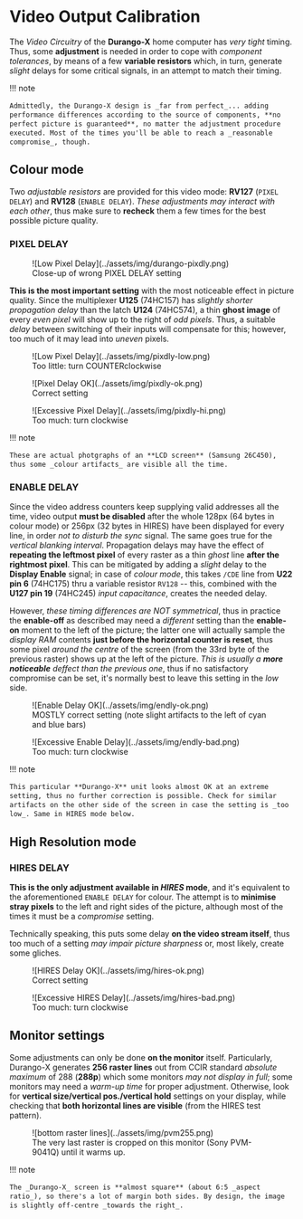 # Video Output Calibration

The _Video Circuitry_ of the **Durango-X** home computer has _very tight_ timing. Thus, some **adjustment** is needed in order to cope with _component tolerances_, by means of a few **variable resistors** which, in turn, generate _slight_ delays for some critical signals, in an attempt to match their timing.

!!! note

	Admittedly, the Durango-X design is _far from perfect_... adding performance differences according to the source of components, **no perfect picture is guaranteed**, no matter the adjustment procedure executed. Most of the times you'll be able to reach a _reasonable compromise_, though.

## Colour mode

Two _adjustable resistors_ are provided for this video mode: **RV127** (`PIXEL DELAY`) and **RV128** (``ENABLE DELAY``). _These adjustments may interact with each other_, thus make sure to **recheck** them a few times for the best possible picture quality.

### PIXEL DELAY

<figure markdown>
![Low Pixel Delay](../assets/img/durango-pixdly.png)
<figcaption>Close-up of wrong PIXEL DELAY setting</figcaption>
</figure>

**This is the most important setting** with the most noticeable effect in picture quality. Since the multiplexer **U125** (74HC157) has _slightly shorter propagation delay_ than the latch **U124** (74HC574), a thin **ghost image** of every _even pixel_ will show up to the right of _odd pixels_. Thus, a suitable _delay_ between switching of their inputs will compensate for this; however, too much of it may lead into _uneven_ pixels.

<figure markdown>
![Low Pixel Delay](../assets/img/pixdly-low.png)
<figcaption>Too little: turn COUNTERclockwise</figcaption>
</figure>
<figure markdown>
![Pixel Delay OK](../assets/img/pixdly-ok.png)
<figcaption>Correct setting</figcaption>
</figure>
<figure markdown>
![Excessive Pixel Delay](../assets/img/pixdly-hi.png)
<figcaption>Too much: turn clockwise</figcaption>
</figure>

!!! note

	These are actual photgraphs of an **LCD screen** (Samsung 26C450), thus some _colour artifacts_ are visible all the time.

### ENABLE DELAY

Since the video address counters keep supplying valid addresses all the time, video output **must be disabled** after the whole 128px (64 bytes in colour mode) or 256px (32 bytes in HIRES) have been displayed for every line, in order _not to disturb the sync_ signal. The same goes true for the _vertical blanking interval_. Propagation delays may have the effect of **repeating the leftmost pixel** of every raster as a thin _ghost_ line **after the rightmost pixel**. This can be mitigated by adding a _slight_ delay to the **Display Enable** signal; in case of _colour mode_, this takes `/CDE` line from **U22 pin 6** (74HC175) thru a variable resistor `RV128` -- this, combined with the **U127 pin 19** (74HC245) _input capacitance_, creates the needed delay.

However, _these timing differences are NOT symmetrical_, thus in practice the **enable-off** as described may need a _different_ setting than the **enable-on** moment to the left of the picture; the latter one will actually sample the _display RAM_ contents **just before the horizontal counter is reset**, thus some pixel _around the centre_ of the screen (from the 33rd byte of the previous raster) shows up at the left of the picture. _This is usually a **more noticeable** deffect than the previous one_, thus if no satisfactory compromise can be set, it's normally best to leave this setting in the _low_ side.

<figure markdown>
![Enable Delay OK](../assets/img/endly-ok.png)
<figcaption>MOSTLY correct setting (note slight artifacts to the left of cyan and blue bars)</figcaption>
</figure>
<figure markdown>
![Excessive Enable Delay](../assets/img/endly-bad.png)
<figcaption>Too much: turn clockwise</figcaption>
</figure>

!!! note

	This particular **Durango-X** unit looks almost OK at an extreme setting, thus no further correction is possible. Check for similar artifacts on the other side of the screen in case the setting is _too low_. Same in HIRES mode below.

## High Resolution mode

### HIRES DELAY

**This is the only adjustment available in _HIRES_ mode**, and it's equivalent to the aforementioned `ENABLE DELAY` for colour. The attempt is to **minimise stray pixels** to the left and right sides of the picture, although most of the times it must be a _compromise_ setting.

Technically speaking, this puts some delay **on the video stream itself**, thus too much of a setting _may impair picture sharpness_ or, most likely, create some gliches.

<figure markdown>
![HIRES Delay OK](../assets/img/hires-ok.png)
<figcaption>Correct setting</figcaption>
</figure>
<figure markdown>
![Excessive HIRES Delay](../assets/img/hires-bad.png)
<figcaption>Too much: turn clockwise</figcaption>
</figure>

## Monitor settings

Some adjustments can only be done **on the monitor** itself. Particularly, Durango-X generates **256 raster lines** out from CCIR standard _absolute maximum_ of 288 (**288p**) which some monitors _may not display in full_; some monitors may need a _warm-up time_ for proper adjustment. Otherwise, look for **vertical size/vertical pos./vertical hold** settings on your display, while checking that **both horizontal lines are visible** (from the HIRES test pattern).

<figure markdown>
![bottom raster lines](../assets/img/pvm255.png)
<figcaption>The very last raster is cropped on this monitor (Sony PVM-9041Q) until it warms up.</figcaption>
</figure>

!!! note

	The _Durango-X_ screen is **almost square** (about 6:5 _aspect ratio_), so there's a lot of margin both sides. By design, the image is slightly off-centre _towards the right_.
